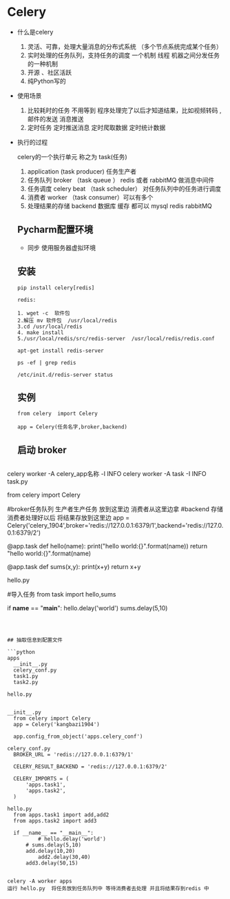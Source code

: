# Celery   

* 什么是celery

  	1. 灵活、可靠，处理大量消息的分布式系统 （多个节点系统完成某个任务）
   	2. 实时处理的任务队列，支持任务的调度  一个机制  线程 机器之间分发任务的一种机制  
   	3. 开源  、社区活跃
   	4. 纯Python写的   

  

* 使用场景 

  1. 比较耗时的任务 不用等到 程序处理完了以后才知道结果，比如视频转码 ,邮件的发送 消息推送  
  2. 定时任务  定时推送消息  定时爬取数据 定时统计数据   

* 执行的过程   

  celery的一个执行单元 称之为  task(任务)

  1. application (task producer) 任务生产者  
  2. 任务队列 broker （task queue ） redis 或者 rabbitMQ  做消息中间件 
  3. 任务调度  celery beat （task scheduler） 对任务队列中的任务进行调度  
  4. 消费者  worker （task consumer）可以有多个 
  5. 处理结果的存储  backend 数据库  缓存 都可以   mysql  redis  rabbitMQ 

  

  ## Pycharm配置环境   

  * 同步 使用服务器虚拟环境

  

  ## 安装   

  ```
  pip install celery[redis]
  ```

  ```
  redis: 
  
  1. wget -c  软件包  
  2.解压 mv 软件包  /usr/local/redis    
  3.cd /usr/local/redis 
  4. make install  
  5./usr/local/redis/src/redis-server  /usr/local/redis/redis.conf 
  
  apt-get install redis-server 
  
  ps -ef | grep redis  
  
  /etc/init.d/redis-server status 
  ```

  ## 实例 

  ```
  from celery  import Celery  
  
  app = Celery(任务名字,broker,backend) 
  ```

  

  ## 启动  broker  

  ```python
celery worker -A celery_app名称 -I INFO
  celery worker -A task -I INFO
  task.py  
  
  
  from celery import Celery
  
  #broker任务队列  生产者生产任务 放到这里边   消费者从这里边拿
  #backend 存储  消费者处理好以后 将结果存放到这里边
  app = Celery('celery_1904',broker='redis://127.0.0.1:6379/1',backend='redis://127.0.0.1:6379/2')
  
  @app.task
  def hello(name):
      print("hello world:{}".format(name))
      return "hello world:{}".format(name)
  
  @app.task
  def sums(x,y):
      print(x+y)
      return x+y
  
  
  hello.py 
  
  #导入任务
  from task import hello,sums
  
  if __name__ == "__main__":
      hello.delay('world')
      sums.delay(5,10)
  
  ```
  
  
  
  ## 抽取信息到配置文件  
  
  ```python
  apps 
  	__init__.py 
  	celery_conf.py
  	task1.py
  	task2.py 
  	
  hello.py 
  
  
  __init__.py 
  	from celery import Celery
  	app = Celery('kangbazi1904')
  
  	app.config_from_object('apps.celery_conf')
  	
  celery_conf.py
  	BROKER_URL = 'redis://127.0.0.1:6379/1'
  
  	CELERY_RESULT_BACKEND = 'redis://127.0.0.1:6379/2'
  
  	CELERY_IMPORTS = (
      	'apps.task1',
      	'apps.task2',
  	)
  	
  hello.py 
  	from apps.task1 import add,add2
  	from apps.task2 import add3
  
  	if __name__ == "__main__":
     		# hello.delay('world')
      	# sums.delay(5,10)
      	add.delay(10,20)
     		add2.delay(30,40)
      	add3.delay(50,15)
  
  
  celery -A worker apps
  运行 hello.py  将任务放到任务队列中 等待消费者去处理 并且将结果存到redis 中
  ```
  
  
  
  
  
  